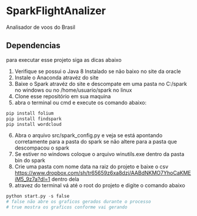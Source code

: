 # SparkFlightAnalizer
Analisador de voos do Brasil

## Dependencias
para executar esse projeto siga as dicas abaixo
1) Verifique se possui o Java 8 Instalado se não baixo no site da oracle
2) Instale o Anaconda atravéz do site 
3) Baixe o Spark atravéz do site e descompate em uma pasta no C:/spark no windows ou no /home/usuario/spark no linux
4) Clone esse repositório em sua maquina
5) abra o terminal ou cmd e execute os comando abaixo:


```python
pip install folium
pip install findspark
pip install wordcloud
```

6) Abra o arquivo src/spark_config.py e veja se está apontando corretamente para a pasta do spark
se não altere para a pasta que descompacou o spark
7) Se estiver no windows coloque o arquivo winutils.exe dentro da pasta bin do spark
8) Crie uma pasta com nome data na raiz do projeto e baixe o csv https://www.dropbox.com/sh/tr65659z6xa8dzj/AABdNKMO7YhoCaKMEiM5_9z7a?dl=1 dentro dela
9) atravez do terminal vá até o root do projeto e digite o comando abaixo

```python
python start.py -s false
# false não abre os graficos gerados durante o processo
# true mostra os graficos conforme vai gerando

```
